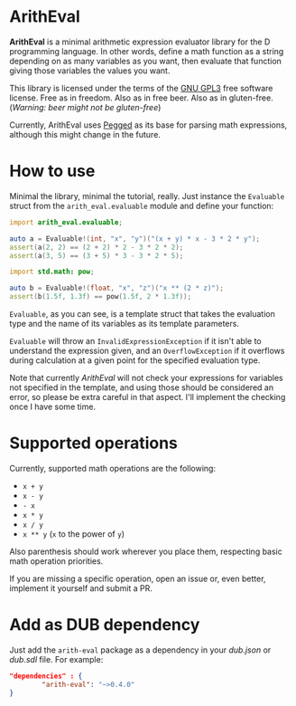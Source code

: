 # ArithEval

**ArithEval** is a minimal arithmetic expression evaluator library for the D programming language. In other words, define a math function as a string depending on as many variables as you want, then evaluate that function giving those variables the values you want.

This library is licensed under the terms of the [GNU GPL3](https://www.gnu.org/licenses/gpl-3.0.html) free software license. Free as in freedom. Also as in free beer. Also as in gluten-free. (*Warning: beer might not be gluten-free*)

Currently, ArithEval uses [Pegged](https://github.com/PhilippeSigaud/Pegged) as its base for parsing math expressions, although this might change in the future.

# How to use

Minimal the library, minimal the tutorial, really. Just instance the `Evaluable` struct from the `arith_eval.evaluable` module and define your function:

```d
import arith_eval.evaluable;

auto a = Evaluable!(int, "x", "y")("(x + y) * x - 3 * 2 * y");
assert(a(2, 2) == (2 + 2) * 2 - 3 * 2 * 2);
assert(a(3, 5) == (3 + 5) * 3 - 3 * 2 * 5);

import std.math: pow;

auto b = Evaluable!(float, "x", "z")("x ** (2 * z)");
assert(b(1.5f, 1.3f) == pow(1.5f, 2 * 1.3f));
```

`Evaluable`, as you can see, is a template struct that takes the evaluation type and the name of its variables as its template parameters.

`Evaluable` will throw an `InvalidExpressionException` if it isn't able to understand the expression given, and an `OverflowException` if it overflows during calculation at a given point for the specified evaluation type.

Note that currently *ArithEval* will not check your expressions for variables not specified in the template, and using those should be considered an error, so please be extra careful in that aspect. I'll implement the checking once I have some time.

# Supported operations

Currently, supported math operations are the following:

- `x + y`
- `x - y`
- `- x`
- `x * y`
- `x / y`
- `x ** y` (`x` to the power of `y`)

Also parenthesis should work wherever you place them, respecting basic math operation priorities.

If you are missing a specific operation, open an issue or, even better, implement it yourself and submit a PR.

# Add as DUB dependency

Just add the `arith-eval` package as a dependency in your *dub.json* or *dub.sdl* file. For example:

```json
"dependencies" : {
        "arith-eval": "~>0.4.0"
}
```
